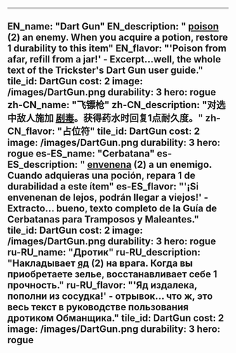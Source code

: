 ---

EN_name: "Dart Gun"
EN_description: " <u>poison</u> (2) an enemy. When you acquire a potion, restore 1 durability to this item"
EN_flavor: "'Poison from afar, refill from a jar!' - Excerpt...well, the whole text of the Trickster's Dart Gun user guide."
tile_id: DartGun
cost: 2
image: /images/DartGun.png
durability: 3
hero: rogue
zh-CN_name: "飞镖枪"
zh-CN_description: "对选中敌人施加 <u>剧毒</u>。获得药水时回复1点耐久度。"
zh-CN_flavor: "占位符"
tile_id: DartGun
cost: 2
image: /images/DartGun.png
durability: 3
hero: rogue
es-ES_name: "Cerbatana"
es-ES_description: " <u>envenena</u> (2) a un enemigo. Cuando adquieras una poción, repara 1 de durabilidad a este ítem"
es-ES_flavor: "'¡Si envenenan de lejos, podrán llegar a viejos!' - Extracto... bueno, texto completo de la Guía de Cerbatanas para Tramposos y Maleantes."
tile_id: DartGun
cost: 2
image: /images/DartGun.png
durability: 3
hero: rogue
ru-RU_name: "Дротик"
ru-RU_description: "Накладывает  <u>яд</u> (2) на врага. Когда вы приобретаете зелье, восстанавливает себе 1 прочность."
ru-RU_flavor: "'Яд издалека, пополни из сосудка!' - отрывок... что ж, это весь текст в руководстве пользования дротиком Обманщика."
tile_id: DartGun
cost: 2
image: /images/DartGun.png
durability: 3
hero: rogue
---